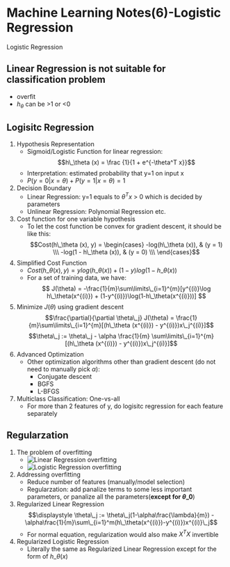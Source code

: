 # Machine Learning Notes(6)-Logistic Regression


Logistic Regression

<!--more-->

## Linear Regression is not suitable for classification problem
 - overfit
 - $h_\theta$ can be >1 or <0

## Logisitc Regression
1. Hypothesis Representation
    - Sigmoid/Logistic Function for linear regression: $$h\_\theta (x) = \frac {1}{1 + e^{-\theta^T x}}$$
    - Interpretation: estimated probability that y=1 on input x
    - $P(y=0|x=\theta) + P(y=1|x=\theta) = 1$
2. Decision Boundary
    - Linear Regression: y=1 equals to $\theta^T x$ > 0 which is decided by parameters
    - Unlinear Regression: Polynomial Regression etc.
3. Cost function for one variable hypothesis
    - To let the cost function be convex for gradient descent, it should be like this:
$$Cost(h\_\theta (x), y) = \begin{cases} -log(h\_\theta (x)), & (y = 1) \\\ -log(1 - h\_\theta (x)), & (y = 0) \\\ \end{cases}$$
4. Simplified Cost Function
    - $Cost(h\_\theta (x), y) = y log(h\_\theta (x)) + (1 - y)log(1 - h\_\theta (x))$
    - For a set of training data, we have:
$$ J(\theta) = -\frac{1}{m}\sum\limits\_{i=1}^{m}[y^{(i)}\log h\_\theta(x^{(i)}) + (1-y^{(i)})\log(1-h\_\theta(x^{(i)}))] $$
5. Minimize $J(\theta)$ using gradient descent
$$\frac{\partial}{\partial \theta\_j} J(\theta) = \frac{1}{m}\sum\limits\_{i=1}^{m}[(h\_\theta (x^{(i)}) - y^{(i)})x\_j^{(i)}]$$
$$\theta\_j := \theta\_j - \alpha \frac{1}{m} \sum\limits\_{i=1}^{m}[(h\_\theta (x^{(i)}) - y^{(i)})x\_j^{(i)}]$$
6. Advanced Optimization
    - Other optimization algorithms other than gradient descent (do not need to manually pick $\alpha$): 
      - Conjugate descent
      - BGFS
      - L-BFGS
7. Multiclass Classification: One-vs-all
    - For more than 2 features of y, do logisitc regression for each feature separately

## Regularzation
1. The problem of overfitting
    - ![Linear Regression overfitting](https://my-imgshare.oss-cn-shenzhen.aliyuncs.com/overfitting1.png)
    - ![Logistic Regression overfitting](https://my-imgshare.oss-cn-shenzhen.aliyuncs.com/overfitting1.png)
2. Addressing overfitting
    - Reduce number of features (manually/model selection)
    - Regularzation: add panalize terms to some less important parameters, or panalize all the parameters(**except for $\theta\_0$**)
3. Regularized Linear Regression
 $$\displaystyle \theta\_j := \theta\_j(1-\alpha\frac{\lambda}{m}) - \alpha\frac{1}{m}\sum\_{i=1}^m(h\_\theta(x^{(i)})-y^{(i)})x^{(i)}\_j$$
    - For normal equation, regularization would also make $X^T X$ invertible
4. Regularized Logistic Regression
    - Literally the same as Regularized Linear Regression except for the form of $h\_\theta (x)$

